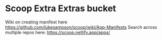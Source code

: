 # Scoop Extra Extras bucket

Wiki on creating manifest here https://github.com/lukesampson/scoop/wiki/App-Manifests
Search across multiple repos here: https://scoop.netlify.app/apps/

